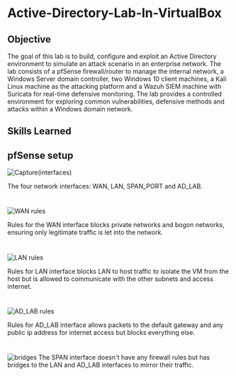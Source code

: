 # Active-Directory-Lab-In-VirtualBox

## Objective
The goal of this lab is to build, configure and exploit an Active Directory environment to simulate an attack scenario in an enterprise network. The lab consists of a pfSense firewall/router to manage the internal network, a Windows Server domain controller, two Windows 10 client machines, a Kali Linux machine as the attacking platform and a Wazuh SIEM machine with Suricata for real-time defensive monitoring. The lab provides a controlled environment for exploring common vulnerabilities, defensive methods and attacks within a Windows domain network.

## Skills Learned

## pfSense setup

![Capture(interfaces)](https://github.com/user-attachments/assets/558f18ec-d43d-4d98-bd97-898da54f58a8)

The four network interfaces: WAN, LAN, SPAN_PORT and AD_LAB. 
#
![WAN rules](https://github.com/user-attachments/assets/10df3a98-59d7-4d5a-bb04-a7dddfb013c9)

Rules for the WAN interface blocks private networks and bogon networks, ensuring only legitimate traffic is let into the network.
#
![LAN rules](https://github.com/user-attachments/assets/f84e196f-c1f7-4bc0-a2bc-73193e3a8347)

Rules for LAN interface blocks LAN to host traffic to isolate the VM from the host but is allowed to communicate with the other subnets and access internet.
#
![AD_LAB rules](https://github.com/user-attachments/assets/fc52baeb-fcc2-47ce-aecb-14988eee6a14)

Rules for AD_LAB interface allows packets to the default gateway and any public ip address for internet access but blocks everything else.
#
![bridges](https://github.com/user-attachments/assets/f02da5b5-2914-4502-9e5f-f26937c0d1cb)
The SPAN interface doesn't have any firewall rules but has bridges to the LAN and AD_LAB interfaces to mirror their traffic.


